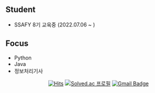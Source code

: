 ## Student

- SSAFY 8기 교육중 (2022.07.06 ~ )

## Focus

- Python
- Java
- 정보처리기사

<div align="center">

[![Hits](https://hits.seeyoufarm.com/api/count/incr/badge.svg?url=https%3A%2F%2Fgithub.com%2FHyunseokCheong%2Fhit-counter&count_bg=%2379C83D&title_bg=%23555555&icon=&icon_color=%23E7E7E7&title=hits&edge_flat=false)](https://hits.seeyoufarm.com)
[![Solved.ac 프로필](http://mazassumnida.wtf/api/mini/generate_badge?boj=chsisgood)](https://solved.ac/chsisgood)
[![Gmail Badge](https://img.shields.io/badge/Gmail-d14836?style=flat-square&logo=Gmail&logoColor=white&link=mailto:jhs710000@gmail.com)](mailto:jhs710000@gmail.com)

</div>
